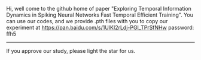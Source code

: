 Hi, well come to the github home of paper "Exploring Temporal Information Dynamics in Spiking Neural Networks Fast Temporal Efficient Training". You can use our codes, and we provide .pth files with you to copy our experiment at https://pan.baidu.com/s/1UlKI2rLdj-PGl_TPrSfNHw password: ffh5 
****
If you approve our study, please light the star for us.      
